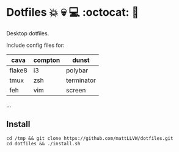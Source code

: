 # Dotfiles :boom: :skull: :computer: :octocat: :snake:


Desktop dotfiles.

Include config files for:

| cava|compton|dunst|
--- | --- | ---
|flake8|i3|polybar|
|tmux|zsh|terminator|
|feh|vim|screen|


...

## Install

```
cd /tmp && git clone https://github.com/mattLLVW/dotfiles.git
cd dotfiles && ./install.sh
```

